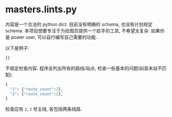 # masters.lints.py

内容是一个合法的 python dict. 目前没有明确的 schema, 也没有计划规定 schema. 本项目想要专注于为绘图员提供一个趁手的工具, 不希望太复杂. 如果你是 power user, 可以自行编写自己需要的功能.

以下是例子:

```python
{}
```
不规定检查内容. 程序会列出所有的路线/站点, 检查一些基本的问题(如首末站不匹配).


```python
{
  "1": {"route_count":2},
  "2": {"route_count":2},
}
```
检查应有 `1`, `2` 号主线, 各包括两条线路.
